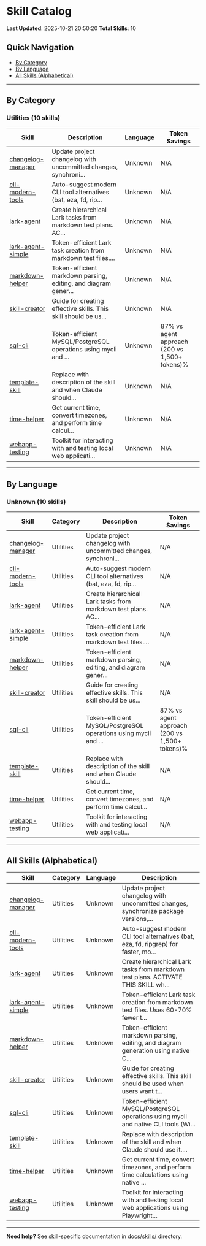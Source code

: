 # Skill Catalog

**Last Updated**: 2025-10-21 20:50:20
**Total Skills**: 10

## Quick Navigation

- [By Category](#by-category)
- [By Language](#by-language)
- [All Skills (Alphabetical)](#all-skills-alphabetical)

---

## By Category


### Utilities (10 skills)

| Skill | Description | Language | Token Savings |
|-------|-------------|----------|---------------|
| [changelog-manager](generic-claude-framework/skills/changelog-manager/README.md) | Update project changelog with uncommitted changes, synchroni... | Unknown | N/A |
| [cli-modern-tools](generic-claude-framework/skills/cli-modern-tools/README.md) | Auto-suggest modern CLI tool alternatives (bat, eza, fd, rip... | Unknown | N/A |
| [lark-agent](generic-claude-framework/skills/lark-agent/README.md) | Create hierarchical Lark tasks from markdown test plans.  AC... | Unknown | N/A |
| [lark-agent-simple](generic-claude-framework/skills/lark-agent-simple/README.md) | Token-efficient Lark task creation from markdown test files.... | Unknown | N/A |
| [markdown-helper](generic-claude-framework/skills/markdown-helper/README.md) | Token-efficient markdown parsing, editing, and diagram gener... | Unknown | N/A |
| [skill-creator](generic-claude-framework/skills/skill-creator/README.md) | Guide for creating effective skills. This skill should be us... | Unknown | N/A |
| [sql-cli](generic-claude-framework/skills/sql-cli/README.md) | Token-efficient MySQL/PostgreSQL operations using mycli and ... | Unknown | 87% vs agent approach (200 vs 1,500+ tokens)% |
| [template-skill](generic-claude-framework/skills/template-skill/README.md) | Replace with description of the skill and when Claude should... | Unknown | N/A |
| [time-helper](generic-claude-framework/skills/time-helper/README.md) | Get current time, convert timezones, and perform time calcul... | Unknown | N/A |
| [webapp-testing](generic-claude-framework/skills/webapp-testing/README.md) | Toolkit for interacting with and testing local web applicati... | Unknown | N/A |


---

## By Language


### Unknown (10 skills)

| Skill | Category | Description | Token Savings |
|-------|----------|-------------|---------------|
| [changelog-manager](generic-claude-framework/skills/changelog-manager/README.md) | Utilities | Update project changelog with uncommitted changes, synchroni... | N/A |
| [cli-modern-tools](generic-claude-framework/skills/cli-modern-tools/README.md) | Utilities | Auto-suggest modern CLI tool alternatives (bat, eza, fd, rip... | N/A |
| [lark-agent](generic-claude-framework/skills/lark-agent/README.md) | Utilities | Create hierarchical Lark tasks from markdown test plans.  AC... | N/A |
| [lark-agent-simple](generic-claude-framework/skills/lark-agent-simple/README.md) | Utilities | Token-efficient Lark task creation from markdown test files.... | N/A |
| [markdown-helper](generic-claude-framework/skills/markdown-helper/README.md) | Utilities | Token-efficient markdown parsing, editing, and diagram gener... | N/A |
| [skill-creator](generic-claude-framework/skills/skill-creator/README.md) | Utilities | Guide for creating effective skills. This skill should be us... | N/A |
| [sql-cli](generic-claude-framework/skills/sql-cli/README.md) | Utilities | Token-efficient MySQL/PostgreSQL operations using mycli and ... | 87% vs agent approach (200 vs 1,500+ tokens)% |
| [template-skill](generic-claude-framework/skills/template-skill/README.md) | Utilities | Replace with description of the skill and when Claude should... | N/A |
| [time-helper](generic-claude-framework/skills/time-helper/README.md) | Utilities | Get current time, convert timezones, and perform time calcul... | N/A |
| [webapp-testing](generic-claude-framework/skills/webapp-testing/README.md) | Utilities | Toolkit for interacting with and testing local web applicati... | N/A |


---

## All Skills (Alphabetical)

| Skill | Category | Language | Description |
|-------|----------|----------|-------------|
| [changelog-manager](generic-claude-framework/skills/changelog-manager/README.md) | Utilities | Unknown | Update project changelog with uncommitted changes, synchronize package versions,... |
| [cli-modern-tools](generic-claude-framework/skills/cli-modern-tools/README.md) | Utilities | Unknown | Auto-suggest modern CLI tool alternatives (bat, eza, fd, ripgrep) for faster, mo... |
| [lark-agent](generic-claude-framework/skills/lark-agent/README.md) | Utilities | Unknown | Create hierarchical Lark tasks from markdown test plans.  ACTIVATE THIS SKILL wh... |
| [lark-agent-simple](generic-claude-framework/skills/lark-agent-simple/README.md) | Utilities | Unknown | Token-efficient Lark task creation from markdown test files. Uses 60-70% fewer t... |
| [markdown-helper](generic-claude-framework/skills/markdown-helper/README.md) | Utilities | Unknown | Token-efficient markdown parsing, editing, and diagram generation using native C... |
| [skill-creator](generic-claude-framework/skills/skill-creator/README.md) | Utilities | Unknown | Guide for creating effective skills. This skill should be used when users want t... |
| [sql-cli](generic-claude-framework/skills/sql-cli/README.md) | Utilities | Unknown | Token-efficient MySQL/PostgreSQL operations using mycli and native CLI tools (Wi... |
| [template-skill](generic-claude-framework/skills/template-skill/README.md) | Utilities | Unknown | Replace with description of the skill and when Claude should use it.... |
| [time-helper](generic-claude-framework/skills/time-helper/README.md) | Utilities | Unknown | Get current time, convert timezones, and perform time calculations using native ... |
| [webapp-testing](generic-claude-framework/skills/webapp-testing/README.md) | Utilities | Unknown | Toolkit for interacting with and testing local web applications using Playwright... |


---

**Need help?** See skill-specific documentation in [docs/skills/](skills/) directory.
